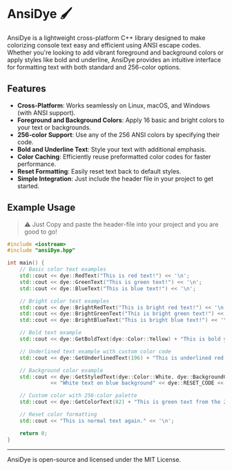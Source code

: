 # **AnsiDye 🖌️**

AnsiDye is a lightweight cross-platform C++ library designed to make colorizing console text easy and efficient using ANSI escape codes. Whether you're looking to add vibrant foreground and background colors or apply styles like bold and underline, AnsiDye provides an intuitive interface for formatting text with both standard and 256-color options.

## **Features**

- **Cross-Platform**: Works seamlessly on Linux, macOS, and Windows (with ANSI support).
- **Foreground and Background Colors**: Apply 16 basic and bright colors to your text or backgrounds.
- **256-color Support**: Use any of the 256 ANSI colors by specifying their code.
- **Bold and Underline Text**: Style your text with additional emphasis.
- **Color Caching**: Efficiently reuse preformatted color codes for faster performance.
- **Reset Formatting**: Easily reset text back to default styles.
- **Simple Integration**: Just include the header file in your project to get started.

## **Example Usage**

> ⚠️ Just Copy and paste the header-file into your project and you are good to go!

```c++
#include <iostream>
#include "ansiDye.hpp"

int main() {
    // Basic color text examples
    std::cout << dye::RedText("This is red text!") << '\n';
    std::cout << dye::GreenText("This is green text!") << '\n';
    std::cout << dye::BlueText("This is blue text!") << '\n';

    // Bright color text examples
    std::cout << dye::BrightRedText("This is bright red text!") << '\n';
    std::cout << dye::BrightGreenText("This is bright green text!") << '\n';
    std::cout << dye::BrightBlueText("This is bright blue text!") << '\n';

    // Bold text example
    std::cout << dye::GetBoldText(dye::Color::Yellow) + "This is bold yellow text!" << dye::ResetColor << '\n';

    // Underlined text example with custom color code
    std::cout << dye::GetUnderlinedText(196) + "This is underlined red text (256-color palette)!" << dye::ResetColor << '\n';

    // Background color example
    std::cout << dye::GetStyledText(dye::Color::White, dye::BackgroundColor::Blue)
              << "White text on blue background" << dye::RESET_CODE << '\n';

    // Custom color with 256-color palette
    std::cout << dye::GetColorText(82) + "This is green text from the 256-color palette!" + dye::RESET_CODE << '\n';

    // Reset color formatting
    std::cout << "This is normal text again." << '\n';

    return 0;
}


```

---

AnsiDye is open-source and licensed under the MIT License.

